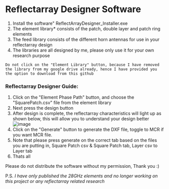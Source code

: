 # Reflectarray Designer Software

1. Install the software" ReflectArrayDesigner_Installer.exe
2. The element library* consists of the patch, double layer and patch ring elements
3. The feed library consists of the different horn antennas for use in your reflectarray design
4. The libraries are all designed by me, please only use it for your own research purpose

```
Do not click on the "Element Library" button, because I have removed the library from my google drive already, hence I have provided you the option to download from this github
```

### Reflectarray Designer Guide:
1. Click on the "Element Phase Path" button, and choose the "SquarePatch.csv" file from the element library
2. Next press the design button
3. After design is complete, the reflectarray characteristics will light up as shown below, this will allow you to understand your design better
![image](https://user-images.githubusercontent.com/33597628/175242946-2b3218e3-1d43-4c54-a0fc-383b5cb9e6bd.png)
4. Click on the "Generate" button to generate the DXF file, toggle to MCR if you want MCR file.
5. Note that please press generate on the correct tab based on the files you are putting in, Square Patch csv & Square Patch tab, Layer csv to Layer tab
6. Thats all



Please do not distribute the software without my permission, Thank you :)

P.S.
*I have only published the 28GHz elements and no longer working on this project or any reflectarray related research*

